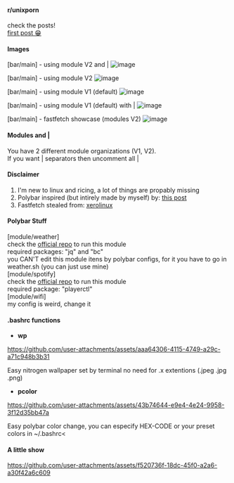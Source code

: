 #### r/unixporn
check the posts!<br/>
[first post 😁](https://www.reddit.com/r/unixporn/s/lkEYKzwdVI)

#### Images
[bar/main] - using module V2 and |
![image](https://github.com/user-attachments/assets/3eb20a1d-c23f-4711-95d0-411b06d0775d)

[bar/main] - using module V2
![image](https://github.com/user-attachments/assets/51d2c497-a7c8-450e-9aca-b044dd32a2c1)

[bar/main] - using module V1 (default)
![image](https://github.com/user-attachments/assets/810a3aa2-db03-442c-a42a-8e8b12570c7a)

[bar/main] - using module V1 (default) with |
![image](https://github.com/user-attachments/assets/ea5695c6-b0f4-4756-b635-d2ddb44708ba)

[bar/main] - fastfetch showcase (modules V2)
![image](https://github.com/user-attachments/assets/99f0d31d-f3b6-4898-a830-095bd8df8327)
#### Modules and |
You have 2 different module organizations (V1, V2).<br/>
If you want | separators then uncomment all |<br/>
#### Disclaimer
1. I'm new to linux and ricing, a lot of things are propably missing
2. Polybar inspired (but intirely made by myself) by: [this post](https://www.reddit.com/r/unixporn/comments/10dyw2l/awesomewm_i_3_awesome/)
3. Fastfetch stealed from: [xerolinux](https://github.com/xerolinux/xero-layan-git/tree/main)

#### Polybar Stuff
[module/weather]<br/>
check the [official repo](https://github.com/GuidoFe/weather-polybar-plugin/tree/main) to run this module<br/>
required packages: "jq" and "bc"<br/>
you CAN'T edit this module itens by polybar configs, for it you have to go in weather.sh (you can just use mine)<br/>
[module/spotify]<br/>
check the [official repo](https://github.com/PrayagS/polybar-spotify) to run this module<br/>
required package: "playerctl"<br/>
[module/wifi]<br/>
my config is weird, change it<br/>

#### .bashrc functions
- **wp**

https://github.com/user-attachments/assets/aaa64306-4115-4749-a29c-a71c948b3b31

Easy nitrogen wallpaper set by terminal no need for .x extentions (.jpeg .jpg .png)
- **pcolor**

https://github.com/user-attachments/assets/43b74644-e9e4-4e24-9958-3f12d35bb47a

Easy polybar color change, you can especify HEX-CODE or your preset colors in ~/.bashrc<
#### A little show
https://github.com/user-attachments/assets/f520736f-18dc-45f0-a2a6-a30f42a6c609

